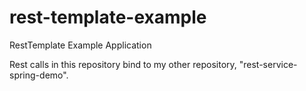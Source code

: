 # rest-template-example
RestTemplate Example Application


Rest calls in this repository bind to my other repository, "rest-service-spring-demo".
